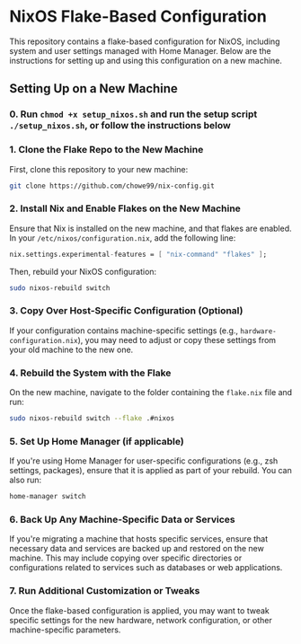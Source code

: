 
# NixOS Flake-Based Configuration

This repository contains a flake-based configuration for NixOS, including system and user settings managed with Home Manager. Below are the instructions for setting up and using this configuration on a new machine.

## Setting Up on a New Machine

### 0. Run `chmod +x setup_nixos.sh` and run the setup script `./setup_nixos.sh`, or follow the instructions below

### 1. Clone the Flake Repo to the New Machine

   First, clone this repository to your new machine:

   ```bash
   git clone https://github.com/chowe99/nix-config.git
   ```

### 2. Install Nix and Enable Flakes on the New Machine

   Ensure that Nix is installed on the new machine, and that flakes are enabled. In your `/etc/nixos/configuration.nix`, add the following line:

   ```nix
   nix.settings.experimental-features = [ "nix-command" "flakes" ];
   ```

   Then, rebuild your NixOS configuration:

   ```bash
   sudo nixos-rebuild switch
   ```

### 3. Copy Over Host-Specific Configuration (Optional)

   If your configuration contains machine-specific settings (e.g., `hardware-configuration.nix`), you may need to adjust or copy these settings from your old machine to the new one.

### 4. Rebuild the System with the Flake

   On the new machine, navigate to the folder containing the `flake.nix` file and run:

   ```bash
   sudo nixos-rebuild switch --flake .#nixos
   ```

### 5. Set Up Home Manager (if applicable)

   If you're using Home Manager for user-specific configurations (e.g., zsh settings, packages), ensure that it is applied as part of your rebuild. You can also run:

   ```bash
   home-manager switch
   ```

### 6. Back Up Any Machine-Specific Data or Services

   If you're migrating a machine that hosts specific services, ensure that necessary data and services are backed up and restored on the new machine. This may include copying over specific directories or configurations related to services such as databases or web applications.

### 7. Run Additional Customization or Tweaks

   Once the flake-based configuration is applied, you may want to tweak specific settings for the new hardware, network configuration, or other machine-specific parameters.

